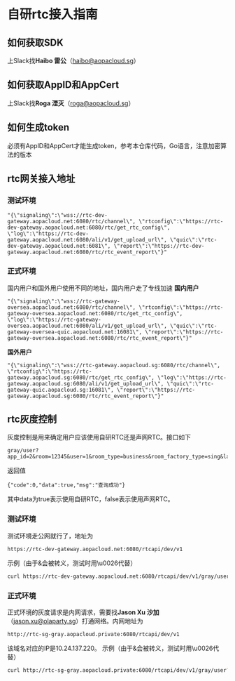 # 自研rtc接入指南

## 如何获取SDK
上Slack找**Haibo 雷公**（haibo@aopacloud.sg）

## 如何获取AppID和AppCert
上Slack找**Roga 湮灭**（roga@aopacloud.sg）

## 如何生成token
必须有AppID和AppCert才能生成token，参考本仓库代码，Go语言，注意加密算法的版本

## rtc网关接入地址
### 测试环境
```
"{\"signaling\":\"wss://rtc-dev-gateway.aopacloud.net:6080/rtc/channel\", \"rtconfig\":\"https://rtc-dev-gateway.aopacloud.net:6080/rtc/get_rtc_config\", \"log\":\"https://rtc-dev-gateway.aopacloud.net:6080/ali/v1/get_upload_url\", \"quic\":\"rtc-dev-gateway.aopacloud.net:6081\", \"report\":\"https://rtc-dev-gateway.aopacloud.net:6080/rtc/rtc_event_report\"}"
```
### 正式环境
国内用户和国外用户使用不同的地址，国内用户走了专线加速
**国内用户**
```
"{\"signaling\":\"wss://rtc-gateway-oversea.aopacloud.net:6080/rtc/channel\", \"rtconfig\":\"https://rtc-gateway-oversea.aopacloud.net:6080/rtc/get_rtc_config\", \"log\":\"https://rtc-gateway-oversea.aopacloud.net:6080/ali/v1/get_upload_url\", \"quic\":\"rtc-gateway-oversea-quic.aopacloud.net:16081\", \"report\":\"https://rtc-gateway-oversea.aopacloud.net:6080/rtc/rtc_event_report\"}"
```
**国外用户**
```
"{\"signaling\":\"wss://rtc-gateway.aopacloud.sg:6080/rtc/channel\", \"rtconfig\":\"https://rtc-gateway.aopacloud.sg:6080/rtc/get_rtc_config\", \"log\":\"https://rtc-gateway.aopacloud.sg:6080/ali/v1/get_upload_url\", \"quic\":\"rtc-gateway-quic.aopacloud.sg:16081\", \"report\":\"https://rtc-gateway.aopacloud.sg:6080/rtc/rtc_event_report\"}"
```

## rtc灰度控制
灰度控制是用来确定用户应该使用自研RTC还是声网RTC。接口如下
```
gray/user?app_id=2&room=12345&user=1&room_type=business&room_factory_type=sing&language=ko&region=ko
```
返回值
```
{"code":0,"data":true,"msg":"查询成功"}
```
其中data为true表示使用自研RTC，false表示使用声网RTC。
### 测试环境
测试环境走公网就行了，地址为
```
https://rtc-dev-gateway.aopacloud.net:6080/rtcapi/dev/v1
```
示例（由于&会被转义，测试时用\u0026代替）
```bash
curl https://rtc-dev-gateway.aopacloud.net:6080/rtcapi/dev/v1/gray/user?app_id=2\u0026room=12345\u0026user=1\u0026room_type=business\u0026room_factory_type=sing\u0026language=ko\u0026region=ko
```
### 正式环境
正式环境的灰度请求是内网请求，需要找**Jason Xu 沙加**（jason.xu@olaparty.sg）打通网络。内网地址为
```
http://rtc-sg-gray.aopacloud.private:6080/rtcapi/dev/v1
```
该域名对应的IP是10.24.137.220。
示例（由于&会被转义，测试时用\u0026代替）
```bash
curl http://rtc-sg-gray.aopacloud.private:6080/rtcapi/dev/v1/gray/user?app_id=2\u0026room=12345\u0026user=1\u0026room_type=business\u0026room_factory_type=sing\u0026language=ko\u0026region=ko
```
